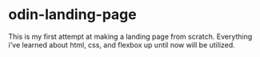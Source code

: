 # odin-landing-page
This is my first attempt at making a landing page from scratch. 
Everything i've learned about html, css, and flexbox up until now will be utilized. 